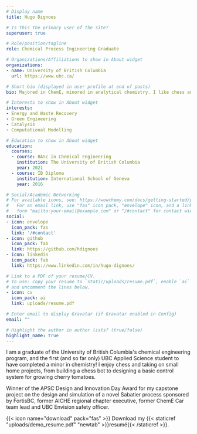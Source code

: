 ```yaml
---
# Display name
title: Hugo Dignoes

# Is this the primary user of the site?
superuser: true

# Role/position/tagline
role: Chemical Process Engineering Graduate

# Organizations/Affiliations to show in About widget
organizations:
- name: University of British Columbia
  url: https://www.ubc.ca/

# Short bio (displayed in user profile at end of posts)
bio: Majored in ChemE, minored in analytical chemistry. I like chess and taking on random coding projects.

# Interests to show in About widget
interests:
- Energy and Waste Recovery
- Green Engineering
- Catalysis
- Computational Modelling

# Education to show in About widget
education:
  courses:
  - course: BASc in Chemical Engineering
    institution: The University of British Columbia
    year: 2021
  - course: IB Diploma
    institution: International School of Geneva
    year: 2016

# Social/Academic Networking
# For available icons, see: https://wowchemy.com/docs/getting-started/page-builder/#icons
#   For an email link, use "fas" icon pack, "envelope" icon, and a link in the
#   form "mailto:your-email@example.com" or "/#contact" for contact widget.
social:
- icon: envelope
  icon_pack: fas
  link: '/#contact'
- icon: github
  icon_pack: fab
  link: https://github.com/hdignoes
- icon: linkedin
  icon_pack: fab
  link: https://www.linkedin.com/in/hugo-dignoes/

# Link to a PDF of your resume/CV.
# To use: copy your resume to `static/uploads/resume.pdf`, enable `ai` icons in `params.toml`, 
# and uncomment the lines below.
- icon: cv
  icon_pack: ai
  link: uploads/resume.pdf

# Enter email to display Gravatar (if Gravatar enabled in Config)
email: ""

# Highlight the author in author lists? (true/false)
highlight_name: true
---
```


I am a graduate of the University of British Columbia's chemical engineering program, and the first (and so far only) UBC Applied Science student to have completed a minor in chemistry! I enjoy chess and taking on small home projects, from building a chess bot to designing a basic control system for growing cherry tomatoes.

Winner of the APSC Design and Innovation Day Award for my capstone project on the design and simulation of a novel Sabatier process sponsored by FortisBC, former AICHE regional chapter executive, former ChemE Car team lead and UBC Envision safety officer. 

{{< icon name="download" pack="fas" >}} Download my {{< staticref "uploads/demo_resume.pdf" "newtab" >}}resumé{{< /staticref >}}.

